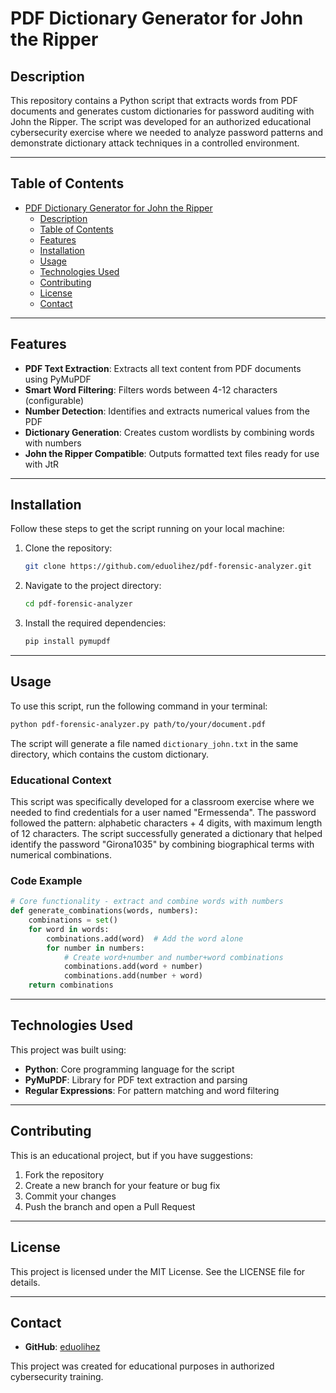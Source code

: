 # PDF Dictionary Generator for John the Ripper

## Description
This repository contains a Python script that extracts words from PDF documents and generates custom dictionaries for password auditing with John the Ripper. The script was developed for an authorized educational cybersecurity exercise where we needed to analyze password patterns and demonstrate dictionary attack techniques in a controlled environment.

---

## Table of Contents
- [PDF Dictionary Generator for John the Ripper](#pdf-dictionary-generator-for-john-the-ripper)
  - [Description](#description)
  - [Table of Contents](#table-of-contents)
  - [Features](#features)
  - [Installation](#installation)
  - [Usage](#usage)
  - [Technologies Used](#technologies-used)
  - [Contributing](#contributing)
  - [License](#license)
  - [Contact](#contact)

---

## Features
- **PDF Text Extraction**: Extracts all text content from PDF documents using PyMuPDF
- **Smart Word Filtering**: Filters words between 4-12 characters (configurable)
- **Number Detection**: Identifies and extracts numerical values from the PDF
- **Dictionary Generation**: Creates custom wordlists by combining words with numbers
- **John the Ripper Compatible**: Outputs formatted text files ready for use with JtR

---

## Installation
Follow these steps to get the script running on your local machine:

1. Clone the repository:
   ```bash
   git clone https://github.com/eduolihez/pdf-forensic-analyzer.git
   ```
2. Navigate to the project directory:
   ```bash
   cd pdf-forensic-analyzer
   ```
3. Install the required dependencies:
   ```bash
   pip install pymupdf
   ```

---

## Usage
To use this script, run the following command in your terminal:

```bash
python pdf-forensic-analyzer.py path/to/your/document.pdf
```

The script will generate a file named `dictionary_john.txt` in the same directory, which contains the custom dictionary.

### Educational Context
This script was specifically developed for a classroom exercise where we needed to find credentials for a user named "Ermessenda". The password followed the pattern: alphabetic characters + 4 digits, with maximum length of 12 characters. The script successfully generated a dictionary that helped identify the password "Girona1035" by combining biographical terms with numerical combinations.

### Code Example
```python
# Core functionality - extract and combine words with numbers
def generate_combinations(words, numbers):
    combinations = set()
    for word in words:
        combinations.add(word)  # Add the word alone
        for number in numbers:
            # Create word+number and number+word combinations
            combinations.add(word + number)
            combinations.add(number + word)
    return combinations
```

---

## Technologies Used
This project was built using:
- **Python**: Core programming language for the script
- **PyMuPDF**: Library for PDF text extraction and parsing
- **Regular Expressions**: For pattern matching and word filtering

---

## Contributing
This is an educational project, but if you have suggestions:
1. Fork the repository
2. Create a new branch for your feature or bug fix
3. Commit your changes
4. Push the branch and open a Pull Request

---

## License
This project is licensed under the MIT License. See the LICENSE file for details.

---

## Contact
- **GitHub**: [eduolihez](https://github.com/eduolihez)

This project was created for educational purposes in authorized cybersecurity training.
